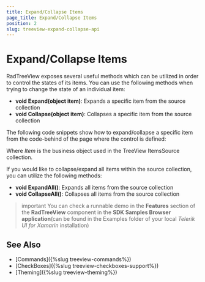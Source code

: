 ```yaml
---
title: Expand/Collapse Items
page_title: Expand/Collapse Items
position: 2
slug: treeview-expand-collapse-api
---
```


# Expand/Collapse Items

RadTreeView exposes several useful methods which can be utilized in order to control the states of its items. You can use the following methods when trying to change the state of an individual item:

* **void Expand(object item)**: Expands a specific item from the source collection
* **void Collapse(object item)**: Collapses a specific item from the source collection

The following code snippets show how to expand/collapse a specific item from the code-behind of the page where the control is defined:

<snippet id='treeview-expandcollapse-item' />

Where *Item* is the business object used in the TreeView ItemsSource collection.

If you would like to collapse/expand all items within the source collection, you can utilize the following methods:

* **void ExpandAll()**:  Expands all items from the source collection
* **void CollapseAll()**: Collapses all items from the source collection

<snippet id='treeview-expandcollapse-all' />

>important You can check a runnable demo in the **Features** section of the **RadTreeView** component in the **SDK Samples Browser application**(can be found in the Examples folder of your local *Telerik UI for Xamarin* installation)

## See Also

* [Commands]({%slug treeview-commands%})
* [CheckBoxes]({%slug treeview-checkboxes-support%})
* [Theming]({%slug treeview-theming%})